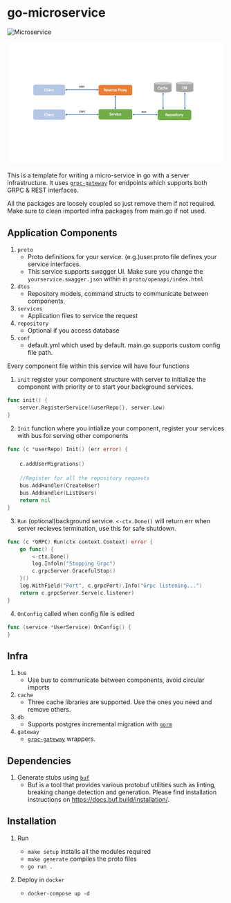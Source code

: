 # go-microservice
![Microservice](https://github.com/jayaraj/go-microservice/workflows/Microservice/badge.svg)

![go-microservice](https://github.com/jayaraj/go-microservice/blob/master/go-microservice.jpg?raw=true)

This is a template for writing a micro-service in go with a server infrastructure. It uses [`grpc-gateway`](https://github.com/grpc-ecosystem/grpc-gateway) for endpoints which supports both GRPC & REST interfaces.

All the packages are loosely coupled so just remove them if not required. Make sure to clean imported infra packages from main.go if not used.

## Application Components
1. `proto`
    - Proto definitions for your service. (e.g.)user.proto file defines your service interfaces.
    - This service supports swagger UI. Make sure you change the `yourservice.swagger.json` within in `proto/openapi/index.html`
2. `dtos`
   - Repository models, command structs to communicate between components.
3. `services`
   - Application files to service the request
4. `repository`
    - Optional if you access database
5. `conf`
    - default.yml which used by default. main.go supports custom config file path.

Every component file within this service will have four functions

1. `init` register your component structure with server to initialize the component with priority or to start your background services.
```go
func init() {
	server.RegisterService(&userRepo{}, server.Low)
}
```
2. `Init` function where you intialize your component, register your services with bus for serving other components
```go
func (c *userRepo) Init() (err error) {

	c.addUserMigrations()

	//Register for all the repository requests
	bus.AddHandler(CreateUser)
	bus.AddHandler(ListUsers)
	return nil
}
```

3. `Run` (optional)background service. `<-ctx.Done()` will return err when server recieves termination, use this for safe shutdown.
```go
func (c *GRPC) Run(ctx context.Context) error {
	go func() {
		<-ctx.Done()
		log.Infoln("Stopping Grpc")
		c.grpcServer.GracefulStop()
	}()
	log.WithField("Port", c.grpcPort).Info("Grpc listening...")
	return c.grpcServer.Serve(c.listener)
}
```

4. `OnConfig` called when config file is edited
```go
func (service *UserService) OnConfig() {
}
```

## Infra
1. `bus`
    - Use bus to communicate between components, avoid circular imports
2. `cache`
    - Three cache libraries are supported. Use the ones you need and remove others.
3. `db`
    - Supports postgres incremental migration with [`gorm`](https://gorm.io/)
4. `gateway`
    - [`grpc-gateway`](https://github.com/grpc-ecosystem/grpc-gateway) wrappers.

## Dependencies
1. Generate stubs using [`buf`](https://github.com/bufbuild/buf)
	- Buf is a tool that provides various protobuf utilities such as linting, breaking change detection and generation. Please find installation instructions on https://docs.buf.build/installation/.

## Installation

1. Run
   - `make setup` installs all the modules required
   - `make generate` compiles the proto files
   - `go run .`

2. Deploy in `docker`
   - `docker-compose up -d`


